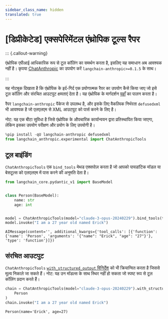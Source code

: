 ```yaml
---
sidebar_class_name: hidden
translated: true
---
```


# [डिप्रीकेटेड] एक्सपेरिमेंटल एंथ्रोपिक टूल्स रैपर

::: {.callout-warning}

एंथ्रोपिक एपीआई आधिकारिक रूप से टूल कॉलिंग का समर्थन करता है, इसलिए यह समाधान अब आवश्यक नहीं है। कृपया [ChatAnthropic](/docs/integrations/chat/anthropic) का उपयोग करें `langchain-anthropic>=0.1.5` के साथ।

:::

यह नोटबुक दिखाता है कि एंथ्रोपिक के इर्द-गिर्द एक प्रयोगात्मक रैपर का उपयोग कैसे किया जाए जो इसे टूल कॉलिंग और संरचित आउटपुट क्षमताएं देता है। यह एंथ्रोपिक के मार्गदर्शन [यहाँ](https://docs.anthropic.com/claude/docs/functions-external-tools) का पालन करता है।

रैपर `langchain-anthropic` पैकेज से उपलब्ध है, और इसके लिए वैकल्पिक निर्भरता `defusedxml` भी आवश्यक है जो एलएलएम से XML आउटपुट को पार्स करने के लिए है।

नोट: यह एक बीटा सुविधा है जिसे एंथ्रोपिक के औपचारिक कार्यान्वयन द्वारा प्रतिस्थापित किया जाएगा, लेकिन इसका उपयोग परीक्षण और प्रयोग के लिए उपयोगी है।

```python
%pip install -qU langchain-anthropic defusedxml
from langchain_anthropic.experimental import ChatAnthropicTools
```

## टूल बाइंडिंग

`ChatAnthropicTools` एक `bind_tools` मेथड एक्सपोज़ करता है जो आपको पायडांटिक मॉडल या बेसटूल्स को एलएलएम में पास करने की अनुमति देता है।

```python
from langchain_core.pydantic_v1 import BaseModel


class Person(BaseModel):
    name: str
    age: int


model = ChatAnthropicTools(model="claude-3-opus-20240229").bind_tools(tools=[Person])
model.invoke("I am a 27 year old named Erick")
```

```output
AIMessage(content='', additional_kwargs={'tool_calls': [{'function': {'name': 'Person', 'arguments': '{"name": "Erick", "age": "27"}'}, 'type': 'function'}]})
```

## संरचित आउटपुट

`ChatAnthropicTools` [`with_structured_output` विनिर्देश](/docs/modules/model_io/chat/structured_output) को भी क्रियान्वित करता है जिससे मूल्य निकाले जा सकते हैं। नोट: यह उन मॉडल्स के साथ स्थिर नहीं हो सकता जो स्पष्ट रूप से टूल कॉलिंग प्रदान करते हैं।

```python
chain = ChatAnthropicTools(model="claude-3-opus-20240229").with_structured_output(
    Person
)
chain.invoke("I am a 27 year old named Erick")
```

```output
Person(name='Erick', age=27)
```
